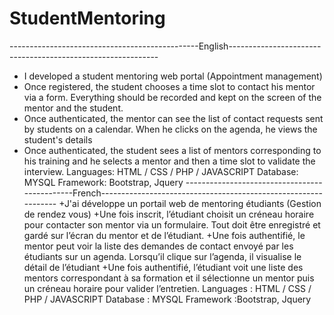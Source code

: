 # StudentMentoring
-----------------------------------------------English------------------------------------------------------------
+ I developed a student mentoring web portal (Appointment management)
+ Once registered, the student chooses a time slot to contact his mentor via a form. Everything should be recorded and kept on the screen of the mentor and the student.
+ Once authenticated, the mentor can see the list of contact requests sent by students on a calendar. When he clicks on the agenda, he views the student's details
+ Once authenticated, the student sees a list of mentors corresponding to his training and he selects a mentor and then a time slot to validate the interview.
Languages: HTML / CSS / PHP / JAVASCRIPT
Database: MYSQL
Framework: Bootstrap, Jquery
----------------------------------------------French---------------------------------------------------------------
+J'ai développe un portail web de mentoring étudiants (Gestion de rendez vous)
+Une fois inscrit, l’étudiant choisit un créneau horaire pour contacter son mentor via un formulaire. Tout doit être enregistré et gardé sur l’écran du mentor et de l’étudiant.
+Une fois authentifié, le mentor peut voir la liste des demandes de contact envoyé par les étudiants sur un agenda. Lorsqu’il clique sur l’agenda, il visualise le détail de l’étudiant
+Une fois authentifié, l’étudiant voit une liste des mentors correspondant à sa formation et il sélectionne un mentor puis un créneau horaire pour valider l’entretien.
Languages : HTML / CSS / PHP / JAVASCRIPT
Database : MYSQL
Framework :Bootstrap, Jquery
